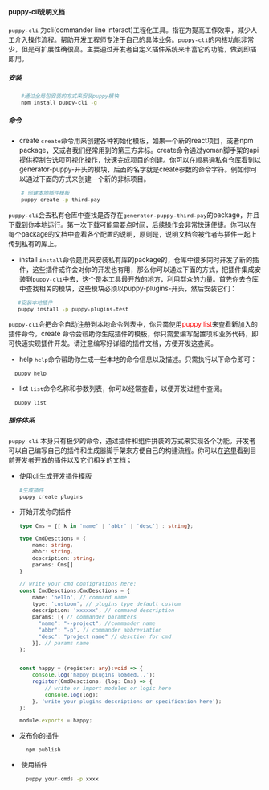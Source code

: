 <font size=2>

#### puppy-cli说明文档
<code>puppy-cli</code> 为cli(commander line interact)工程化工具。指在为提高工作效率，减少人工介入操作流程。帮助开发工程师专注于自己的具体业务。<code>puppy-cli</code>的内核功能非常少，但是可扩展性确很高。主要通过开发者自定义插件系统来丰富它的功能，做到即插即用。

##### 安装
```bash
    #通过全局包安装的方式来安装puppy模块
    npm install puppy-cli -g
```


##### 命令
- create
<code>create</code>命令用来创建各种初始化模板，如果一个新的react项目，或者npm package，又或者我们经常用到的第三方非标。create命令通过yoman脚手架的api提供控制台选项可视化操作，快速完成项目的创建。你可以在顺易通私有仓库看到以generator-puppy-开头的模块，后面的名字就是create参数的命令字符。例如你可以通过下面的方式来创建一个新的非标项目。
```bash
    # 创建本地插件模板
    puppy create -p third-pay
```
<code>puppy-cli</code>会去私有仓库中查找是否存在<code>generator-puppy-third-pay</code>的package，并且下载到你本地运行。第一次下载可能需要点时间，后续操作会非常快速便捷。你可以在每个package的文档中查看各个配置的说明，原则是，说明文档会被作者与插件一起上传到私有的库上。

- install
<code>install</code>命令是用来安装私有库的package的，仓库中很多同时开发了新的插件，这些插件或许会对你的开发也有用，那么你可以通过下面的方式，把插件集成安装到<code>puppy-cli</code>中去，这个是本工具最开放的地方，利用群众的力量。首先你去仓库中查找相关的模块，这些模块必须以puppy-plugins-开头，然后安装它们：

```bash
   #安装本地插件
   puppy install -p puppy-plugins-test
```
<code>puppy-cli</code>会把命令自动注册到本地命令列表中，你只需使用<font color=red>puppy list</font>来查看新加入的插件命令。create 命令会帮助你生成插件的模板，你只需要编写配置项和业务代码，即可快速实现插件开发。请注意编写好详细的插件文档，方便开发这查阅。

- help
<code>help</code>命令帮助你生成一些本地的命令信息以及描述。只需执行以下命令即可：

```bash
  puppy help
```

- list
<code>list</code>命令名称和参数列表，你可以经常查看，以便开发过程中查阅。

```bash
  puppy list
```

##### 插件体系

<code>puppy-cli</code> 本身只有极少的命令，通过插件和组件拼装的方式来实现各个功能。开发者可以自己编写自己的插件和生成器脚手架来方便自己的构建流程。你可以在[这里](http://10.10.204.38:4873/)看到目前开发者开放的插件以及它们相关的文档；

- 使用cli生成开发插件模版
  ``` bash
  #生成插件
  puppy create plugins
  ```

- 开始开发你的插件
    ```ts
    type Cms = {[ k in 'name' | 'abbr' | 'desc'] : string};

    type CmdDesctions = {
        name: string,
        abbr: string,
        description: string,
        params: Cms[]        
    }

    // write your cmd configrations here:
    const CmdDesctions:CmdDesctions = {
        name: 'hello', // command name
        type: 'custoom', // plugins type default custom
        description: 'xxxxxx', // command description
        params: [{ // commander paramters
          "name": "--project", //commander name
          "abbr": "-p", // commander abbreviation
          "desc": "project name" // desction for cmd
        }], // params name
    };


    const happy = (register: any):void => {
        console.log('happy plugins loaded...');
        register(CmdDesctions, (log: Cms) => {
            // write or import modules or logic here
            console.log(log);
        }, 'write your plugins descriptions or specification here');
    };

    module.exports = happy;
    ```
- 发布你的插件
    ```bash
      npm publish
    ```
-  使用插件
  ```bash
    puppy your-cmds -p xxxx
  ```
<font>